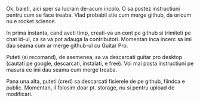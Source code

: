 Ok, baieti, aici sper sa lucram de-acum incolo. 
O sa postez instructiuni pentru cum se face treaba. Vlad probabil stie cum merge github, da oricum nu e rocket science.

In prima instanta, cand aveti timp, creati-va un cont pe github si trimiteti pe chat id-ul, ca sa va pot adauga la contributori. Momentan inca incerc sa imi dau seama cum ar merge github-ul cu Guitar Pro. 

Puteti (si recomand), de asemenea, sa va descarcati guitar pro desktop (cautati pe google, descarcati, instalati, e free). Voi mai posta instructiuni pe masura ce imi dau seama cum merge treaba.

Pana una alta, puteti (cred) sa descarcati fisierele de pe github, fiindca e public. Momentan, il folosim doar pt. storage, nu si pentru upload de modificari.
